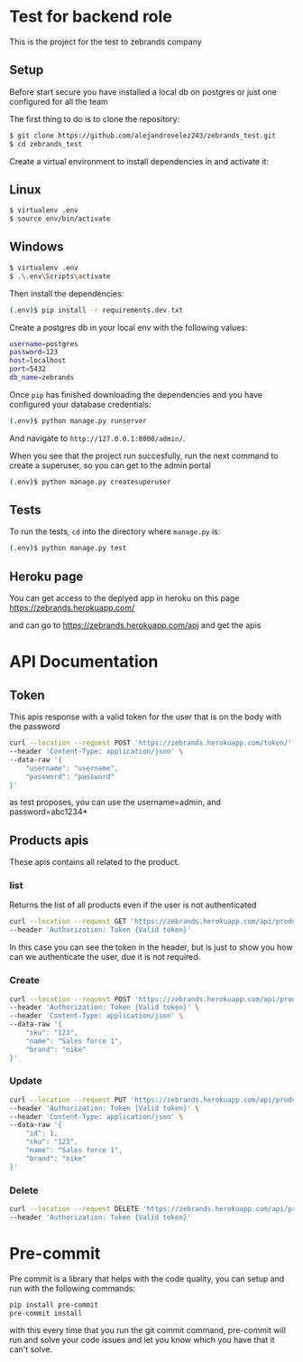 # Test for backend role
This is the project for the test to zebrands company

## Setup

Before start secure you have installed a local db on postgres or just one configured for all the team

The first thing to do is to clone the repository:

```sh
$ git clone https://github.com/alejandrovelez243/zebrands_test.git
$ cd zebrands_test
```

Create a virtual environment to install dependencies in and activate it:

## Linux
```sh
$ virtualenv .env
$ source env/bin/activate
```
## Windows

```bash
$ virtualenv .env
$ .\.env\Scripts\activate
```


Then install the dependencies:

```sh
(.env)$ pip install -r requirements.dev.txt
```

Create a postgres db in your local env with the following values:
```sh
username=postgres
password=123
host=localhost
port=5432
db_name=zebrands
```


Once `pip` has finished downloading the dependencies and you have configured your database credentials:
```sh
(.env)$ python manage.py runserver
```
And navigate to `http://127.0.0.1:8000/admin/`.

When you see that the project run succesfully, run the next command to create a superuser, so you can get to the admin portal
```sh
(.env)$ python manage.py createsuperuser
```
## Tests

To run the tests, `cd` into the directory where `manage.py` is:
```sh
(.env)$ python manage.py test
```

## Heroku page
You can get access to the deplyed app in heroku on this page https://zebrands.herokuapp.com/

and can go to https://zebrands.herokuapp.com/api and get the apis


# API Documentation

## Token
This apis response with a valid token for the user that is on the body with the password
```sh
curl --location --request POST 'https://zebrands.herokuapp.com/token/' \
--header 'Content-Type: application/json' \
--data-raw '{
    "username": "username",
    "password": "password"
}'
```
as test proposes, you can use the username=admin, and password=abc1234*

## Products apis
These apis contains all related to the product.
### list
Returns the list of all products even if the user is not authenticated
```sh
curl --location --request GET 'https://zebrands.herokuapp.com/api/products/' \
--header 'Authorization: Token {Valid token}'
```
In this case you can see the token in the header, but is just to show you how can we authenticate
the user, due it is not required.
### Create
```sh
curl --location --request POST 'https://zebrands.herokuapp.com/api/products/' \
--header 'Authorization: Token {Valid token}' \
--header 'Content-Type: application/json' \
--data-raw '{
    "sku": "123",
    "name": "Sales force 1",
    "brand": "nike"
}'
```
### Update
```sh
curl --location --request PUT 'https://zebrands.herokuapp.com/api/products/{id}/' \
--header 'Authorization: Token {Valid token}' \
--header 'Content-Type: application/json' \
--data-raw '{
    "id": 1,
    "sku": "123",
    "name": "Sales force 1",
    "brand": "nike"
}'
```
### Delete
```sh
curl --location --request DELETE 'https://zebrands.herokuapp.com/api/products/{id}/' \
--header 'Authorization: Token {Valid token}'
```
# Pre-commit
Pre commit is a library that helps with the code quality, you can setup and run with the following commands:
```sh
pip install pre-commit
pre-commit install
```
with this every time that you run the git commit command, pre-commit will run and solve your code issues and let you
know which you have that it can't solve.
